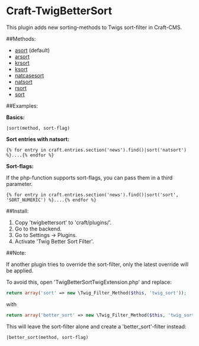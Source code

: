 Craft-TwigBetterSort
====================

This plugin adds new sorting-methods to Twigs sort-filter in Craft-CMS.

##Methods:

 - [asort](https://www.php.net/manual/en/function.asort.php) (default)
 - [arsort](https://www.php.net/manual/en/function.arsort.php)
 - [krsort](https://www.php.net/manual/en/function.krsort.php)
 - [ksort](https://www.php.net/manual/en/function.ksort.php)
 - [natcasesort](https://www.php.net/manual/en/function.natcasesort.php)
 - [natsort](https://www.php.net/manual/en/function.natsort.php)
 - [rsort](https://www.php.net/manual/en/function.rsort.php)
 - [sort](https://www.php.net/manual/en/function.sort.php)
 

##Examples:

**Basics:**
```twig
|sort(method, sort-flag)
```

**Sort entries with natsort:**
```twig
{% for entry in craft.entries.section('news').find()|sort('natsort') %}....{% endfor %}
```

**Sort-flags:**

If the php-function supports sort-flags, you can pass them in a third parameter.

```twig
{% for entry in craft.entries.section('news').find()|sort('sort', 'SORT_NUMERIC') %}....{% endfor %}
```


##Install:

1. Copy 'twigbettersort' to 'craft/plugins/'.
2. Go to the backend.
3. Go to Settings -> Plugins.
4. Activate 'Twig Better Sort Filter'.


##Note:

If another plugin tries to override the sort-filter, only the latest override will be applied.

To avoid this, open 'TwigBetterSortTwigExtension.php' and replace:
```php
return array('sort' => new \Twig_Filter_Method($this, 'twig_sort'));
```

with
```php
return array('better_sort' => new \Twig_Filter_Method($this, 'twig_sort'));
```

This will leave the sort-filter alone and create a 'better_sort'-filter instead:

```twig
|better_sort(method, sort-flag)
```
